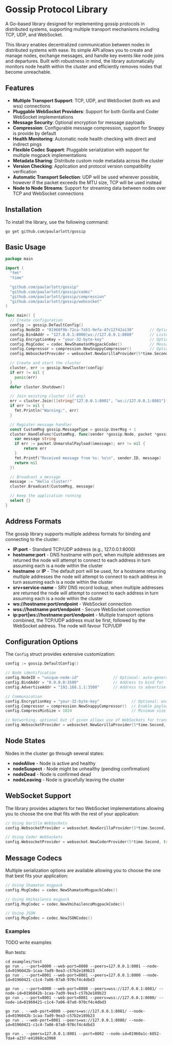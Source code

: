 # Gossip Protocol Library

A Go-based library designed for implementing gossip protocols in distributed systems, supporting multiple transport mechanisms including TCP, UDP, and WebSocket.

This library enables decentralized communication between nodes in distributed systems with ease. Its simple API allows you to create and manage nodes, exchange messages, and handle key events like node joins and departures. Built with robustness in mind, the library automatically monitors node health within the cluster and efficiently removes nodes that become unreachable.

## Features

- **Multiple Transport Support**: TCP, UDP, and WebSocket (both ws and wss) connections
- **Pluggable WebSocket Providers**: Support for both Gorilla and Coder WebSocket implementations
- **Message Security**: Optional encryption for message payloads
- **Compression**: Configurable message compression, support for Snappy is provide by default
- **Health Monitoring**: Automatic node health checking with direct and indirect pings
- **Flexible Codec Support**: Pluggable serialization with support for multiple msgpack implementations
- **Metadata Sharing**: Distribute custom node metadata across the cluster
- **Version Checking**: Application and protocol version compatibility verification
- **Automatic Transport Selection**: UDP will be used wherever possible, however if the packet exceeds the MTU size, TCP will be used instead
- **Node to Node Streams**: Support for streaming data between nodes over TCP and WebSocket connections

## Installation

To install the library, use the following command:

```shell
go get github.com/paularlott/gossip
```

## Basic Usage

```go
package main

import (
  "fmt"
  "time"

  "github.com/paularlott/gossip"
  "github.com/paularlott/gossip/codec"
  "github.com/paularlott/gossip/compression"
  "github.com/paularlott/gossip/websocket"
)

func main() {
  // Create configuration
  config := gossip.DefaultConfig()
  config.NodeID = "01960f9b-72ca-7a51-9efa-47c12f42a138"       // Optional: auto-generated if not specified
  config.BindAddr = "127.0.0.1:8000|ws://127.0.0.1:8080"       // Listen on TCP and WebSocket
  config.EncryptionKey = "your-32-byte-key"                    // Optional: enables encryption
  config.MsgCodec = codec.NewShamatonMsgpackCodec()            // Message serialization
  config.Compressor = compression.NewSnappyCompressor()        // Optional: enables compression
  config.WebsocketProvider = websocket.NewGorillaProvider(5*time.Second, true, "")

  // Create and start the cluster
  cluster, err := gossip.NewCluster(config)
  if err != nil {
    panic(err)
  }
  defer cluster.Shutdown()

  // Join existing cluster (if any)
  err = cluster.Join([]string{"127.0.0.1:8001", "ws://127.0.0.1:8081"})
  if err != nil {
    fmt.Println("Warning:", err)
  }

  // Register message handler
  const CustomMsg gossip.MessageType = gossip.UserMsg + 1
  cluster.HandleFunc(CustomMsg, func(sender *gossip.Node, packet *gossip.Packet) error {
    var message string
    if err := packet.UnmarshalPayload(&message); err != nil {
        return err
    }
    fmt.Printf("Received message from %s: %s\n", sender.ID, message)
    return nil
  })

  // Broadcast a message
  message := "Hello cluster!"
  cluster.Broadcast(CustomMsg, message)

  // Keep the application running
  select {}
}
```

## Address Formats

The gossip library supports multiple address formats for binding and connecting to the cluster:

- **IP:port** - Standard TCP/UDP address (e.g., 127.0.0.1:8000)
- **hostname:port** - DNS hostname with port, when multiple addresses are returned the node will attempt to connect to each address in turn assuming each is a node within the cluster
- **hostname** or **IP** - The default port will be used, for a hostname returning multiple addresses the node will attempt to connect to each address in turn assuming each is a node within the cluster
- **srv+service-name** - SRV DNS record lookup, when multiple addresses are returned the node will attempt to connect to each address in turn assuming each is a node within the cluster
- **ws://hostname:port/endpoint** - WebSocket connection
- **wss://hostname:port/endpoint** - Secure WebSocket connection
- **ip:port|ws://hostname:port/endpoint** - Multiple transport options combined, the TCP/UDP address must be first, followed by the WebSocket address. The node will favour TCP/UDP

## Configuration Options

The `Config` struct provides extensive customization:

```go
config := gossip.DefaultConfig()

// Node identification
config.NodeID = "unique-node-id"               // Optional: auto-generated if not provided
config.BindAddr = "0.0.0.0:3500"               // Address to bind for listening
config.AdvertiseAddr = "192.168.1.1:3500"      // Address to advertise to peers (optional)

// Communication
config.EncryptionKey = "your-32-byte-key"              // Optional: enables encryption
config.Compressor = compression.NewSnappyCompressor()  // Enable payload compression using the provided compressor
config.CompressMinSize = 1024                          // Minimum size of a packet that will be considered for compression

// Networking, optional but if given allows use of WebSockets for transport
config.WebsocketProvider = websocket.NewGorillaProvider(5*time.Second, true, "")
```

## Node States

Nodes in the cluster go through several states:

- **nodeAlive** - Node is active and healthy
- **nodeSuspect** - Node might be unhealthy (pending confirmation)
- **nodeDead** - Node is confirmed dead
- **nodeLeaving** - Node is gracefully leaving the cluster

## WebSocket Support

The library provides adapters for two WebSocket implementations allowing you to choose the one that fits with the rest of your application:

```go
// Using Gorilla WebSockets
config.WebsocketProvider = websocket.NewGorillaProvider(5*time.Second, true, "")

// Using Coder WebSockets
config.WebsocketProvider = websocket.NewCoderProvider(5*time.Second, true, "")
```

## Message Codecs

Multiple serialization options are available allowing you to choose the one that best fits your application:

```go
// Using Shamaton msgpack
config.MsgCodec = codec.NewShamatonMsgpackCodec()

// Using Vmihailenco msgpack
config.MsgCodec = codec.NewVmihailencoMsgpackCodec()

// Using JSON
config.MsgCodec = codec.NewJSONCodec()
```

### Examples

TODO write examples

Run tests:

```shell
cd examples/test
go run . --port=8000 --web-port=8080 --peers=127.0.0.1:8001 --node-id=0196042b-1caa-7ad9-9ea3-c57b2e189b23
go run . --port=8001 --web-port=8081 --peers=127.0.0.1:8000 --node-id=01960421-c1c4-7a06-87a0-970cf4c4dbd3

go run . --port=8000 --web-port=8080 --peers=wss://127.0.0.1:8081/ --node-id=0196042b-1caa-7ad9-9ea3-c57b2e189b23
go run . --port=8001 --web-port=8081 --peers=wss://127.0.0.1:8080/ --node-id=01960421-c1c4-7a06-87a0-970cf4c4dbd3

go run . --web-port=8080 --peers=ws://127.0.0.1:8081/ --node-id=0196042b-1caa-7ad9-9ea3-c57b2e189b23
go run . --web-port=8081 --peers=ws://127.0.0.1:8080/ --node-id=01960421-c1c4-7a06-87a0-970cf4c4dbd3

go run . --peers=127.0.0.1:8001 --port=8002 --node-id=01960a1c-6852-7da4-a237-e41868ca3960
```
